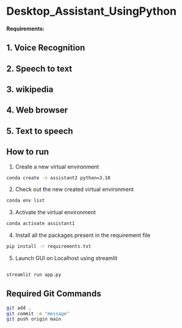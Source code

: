 # Desktop_Assistant_UsingPython
#### Requirements:
## 1. Voice Recognition
## 2. Speech to text
## 3. wikipedia
## 4. Web browser
## 5. Text to speech

## How to run

1. Create a new virtual environment
```bash
conda create -n assistant2 python=3.10
```
2. Check out the new created virtual environment
```bash
conda env list
```
3. Activate the virtual environment

```bash
conda activate assistant1
```
4. Install all the packages present in the requirement file

```bash
pip install -r requirements.txt
````


5. Launch GUI on Localhost using streamlit
```bash

streamlit run app.py
````

## Required Git Commands

```bash
git add .
git commit -m "message"
git push origin main
```

